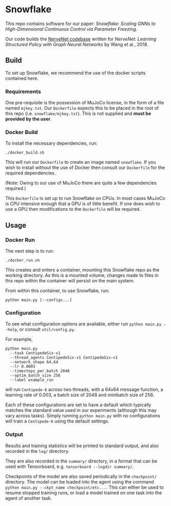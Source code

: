 # Snowflake

This repo contains software for our paper:
*Snowflake: Scaling GNNs to High-Dimensional Continuous Control via Parameter Freezing*.

Our code builds the [NerveNet codebase](https://github.com/WilsonWangTHU/NerveNet) written for *NerveNet: Learning Structured Policy with Graph Neural Networks*
by Wang et al., 2018.

## Build

To set up Snowflake, we recommend the use of the docker scripts contained here.

### Requirements

One pre-requisite is the possession of MuJoCo license,
in the form of a file named `mjkey.txt`.
Our `Dockerfile` expects this to be placed in the root of this repo
(i.e. `snowflake/mjkey.txt`).
This is not supplied and **must be provided by the user**.

### Docker Build

To install the necessary dependencies, run:
```
./docker_build.sh
```
This will run our `Dockerfile` to create an image named `snowflake`.
If you wish to install without the use of Docker then consult our `Dockerfile` for the required
dependencies.

(Note: Owing to our use of MuJoCo there are quite a few dependencies required.)

This `Dockerfile` is set up to run Snowflake on CPUs. In most cases MuJoCo is CPU intensive
enough that a GPU is of little benefit.
If one does wish to use a GPU then modifications to the `Dockerfile` will be required.

## Usage

### Docker Run

The next step is to run:
```
./docker_run.sh
```
This creates and enters a container, mounting this Snowflake repo as the working directory.
As this is a mounted volume, changes made to files in this repo within the container will
persist on the main system.

From within this container, to use Snowflake, run:
```
python main.py [--configs...]
```

### Configuration

To see what configuration options are available,
either run `python main.py --help`, or consult `util/config.py`.

For example,
```
python main.py
  --task CentipedeSix-v1
  --thread_agents CentipedeSix-v1 CentipedeSix-v1
  --network_shape 64,64
  --lr 0.0003
  --timesteps_per_batch 2048
  --optim_batch_size 256
  --label example_run
```
will run `Centipede-6` across two threads, with a 64x64 message function,
a learning rate of 0.003, a batch size of 2048 and minibatch size of 256.

Each of these configurations are set to have a default which typically matches
the standard value used in our experiments (although this may vary across tasks).
Simply running `python main.py` with no configurations will train a `Centipede-6`
using the default settings.

### Output

Results and training statistics will be printed to standard output, and also recorded in the
`log/` directory.

They are also recorded in the `summary/` directory, in a format that can be used with
Tensorboard, e.g. `tensorboard --logdir summary/`.

Checkpoints of the model are also saved periodically in the `checkpoint/` directory.
The model can be loaded into the agent using the command
`python main.py --ckpt_name checkpoint/etc...`.
This can either be used to resume stopped training runs, or load a model trained on one
task into the agent of another task.
